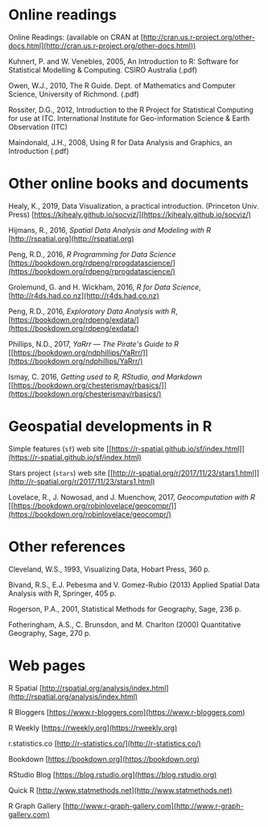 

# Online readings #

Online Readings:  (available on CRAN at [http://cran.us.r-project.org/other-docs.html](http://cran.us.r-project.org/other-docs.html))

Kuhnert, P. and W. Venebles, 2005, An Introduction to R:  Software for Statistical Modelling & Computing.  CSIRO Australia (.pdf)

Owen, W.J., 2010, The R Guide.  Dept. of Mathematics and Computer Science, University of Richmond.  (.pdf)

Rossiter, D.G., 2012, Introduction to the R Project for Statistical Computing for use at ITC.  International Institute for Geo-information Science & Earth Observation (ITC)

Maindonald, J.H., 2008, Using R for Data Analysis and Graphics, an Introduction (.pdf)


# Other online books and documents #

Healy, K., 2019, Data Visualization, a practical introduction.  (Princeton Univ. Press) [https://kjhealy.github.io/socviz/](https://kjhealy.github.io/socviz/)

Hijmans, R., 2016, *Spatial Data Analysis and Modeling with R* [http://rspatial.org](http://rspatial.org) 

Peng, R.D., 2016, *R Programming for Data Science*  [https://bookdown.org/rdpeng/rprogdatascience/](https://bookdown.org/rdpeng/rprogdatascience/)

Grolemund, G. and H. Wickham, 2016, *R for Data Science*, [http://r4ds.had.co.nz](http://r4ds.had.co.nz)

Peng, R.D., 2016, *Exploratory Data Analysis with R*, [https://bookdown.org/rdpeng/exdata/](https://bookdown.org/rdpeng/exdata/)


Phillips, N.D., 2017, *YaRrr — The Pirate's Guide to R* [[https://bookdown.org/ndphillips/YaRrr/]](https://bookdown.org/ndphillips/YaRrr/) 

Ismay, C. 2016, *Getting used to R, RStudio, and Markdown* [[https://bookdown.org/chesterismay/rbasics/]](https://bookdown.org/chesterismay/rbasics/)


# Geospatial developments in R #

Simple features (`sf`) web site [[https://r-spatial.github.io/sf/index.html]](https://r-spatial.github.io/sf/index.html)

Stars project (`stars`) web site [[http://r-spatial.org/r/2017/11/23/stars1.html]](http://r-spatial.org/r/2017/11/23/stars1.html)

Lovelace, R., J. Nowosad, and J. Muenchow, 2017, *Geocomputation with R* [[https://bookdown.org/robinlovelace/geocompr/]](https://bookdown.org/robinlovelace/geocompr/)

# Other references #

Cleveland, W.S., 1993, Visualizing Data, Hobart Press, 360 p.

Bivand, R.S., E.J. Pebesma and V. Gomez-Rubio (2013) Applied Spatial Data Analysis with R, Springer, 405 p.

Rogerson, P.A., 2001, Statistical Methods for Geography, Sage, 236 p.

Fotheringham, A.S., C. Brunsdon, and M. Charlton (2000) Quantitative Geography,  Sage, 270 p.

# Web pages #

R Spatial [http://rspatial.org/analysis/index.html](http://rspatial.org/analysis/index.html)

R Bloggers [https://www.r-bloggers.com](https://www.r-bloggers.com)

R Weekly [https://rweekly.org](https://rweekly.org)

r.statistics.co [http://r-statistics.co/](http://r-statistics.co/)

Bookdown [https://bookdown.org](https://bookdown.org)

RStudio Blog [https://blog.rstudio.org](https://blog.rstudio.org)

Quick R  [http://www.statmethods.net](http://www.statmethods.net)

R Graph Gallery [http://www.r-graph-gallery.com](http://www.r-graph-gallery.com)




